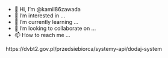 - 👋 Hi, I’m @kamil86zawada
- 👀 I’m interested in ...
- 🌱 I’m currently learning ...
- 💞️ I’m looking to collaborate on ...
- 📫 How to reach me ...

<!---
kamil86zawada/kamil86zawada is a ✨ special ✨ repository because its `README.md` (this file) appears on your GitHub profile.
You can click the Preview link to take a look at your changes.
--->https://dvbt2.gov.pl/przedsiebiorca/systemy-api/dodaj-system

